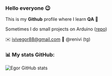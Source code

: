 ### Hello everyone 😉
This is my **Github** profile where I learn **QA** 🔋

Sometimes I do small projects on Arduino ([repo](https://github.com/EgorIvin/arduino))

:envelope: ivivegor88@gmail.com
:incoming_envelope: @renivi (tg)

###  📊 My stats GitHub:
![Egor GitHub stats](https://github-readme-stats.vercel.app/api?username=EgorIvin&theme=graywhite)
